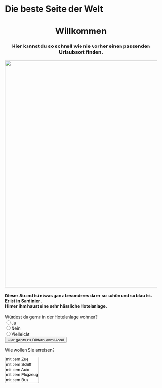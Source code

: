 <head>
  <h1>Die beste Seite der Welt</h1>
</head>
<body>
		<h1 align="center">Willkommen</h1>
		<h3 align="center">Hier kannst du so schnell wie nie vorher einen passenden Urlaubsort finden.</h3>
           <img src="bild1.jpg" width="550" height="750">
           <h4>
             Dieser Strand ist etwas ganz besonderes da er so schön und so blau ist.<br>
             Er ist in Sardinien.<br>
             Hinter ihm haust eine sehr hässliche Hotelanlage.
           </h4>
           <p> Würdest du gerne in der Hotelanlage wohnen?<br>
           <input type="radio" name="r1"  onclick="alert('Du Umweltverschmutzer!')" value="Ja">Ja<br>
           <input type="radio" name="r1"  onclick="alert('Gute Entscheidung...')" value="Nein">Nein<br>
           <input type="radio" name="r1"  onclick="alert('Ja oder Nein?')" value="Vielleicht">Vielleicht<br>
           <button onclick="alert('Äähhh... Nö :^)')">Hier gehts zu Bildern vom Hotel</button>
           <form action="select.htm">
             <p>
              Wie wollen Sie anreisen?
             </p>
             <select name="Anreise" size="5" onchange="alert(this.form.Anreise.options[this.form.Anreise.selectedIndex].value)">
               <option value="Gut, sehr Umweltfreundlich.">mit dem Zug</option>
               <option value="Du CO2 Schleuder!">mit dem Schiff</option>
               <option value="Schäm dich!">mit dem Auto</option>
               <option value="Ist das dein Ernst?<br<Dafür wirst du büßen müssen!">mit dem Flugzeug</option>
               <option value="Du bist auf dem richtigen Weg!">mit dem Bus</option>
             </select>
            </form>
